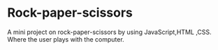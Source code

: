 # Rock-paper-scissors

A mini project on rock-paper-scissors by using JavaScript,HTML ,CSS. Where the user plays with the computer.
